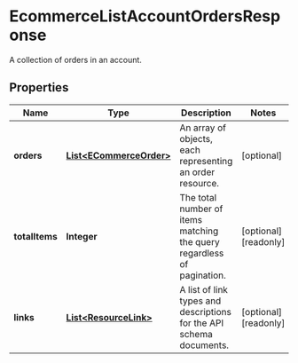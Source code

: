

# EcommerceListAccountOrdersResponse

A collection of orders in an account.

## Properties

| Name | Type | Description | Notes |
|------------ | ------------- | ------------- | -------------|
|**orders** | [**List&lt;ECommerceOrder&gt;**](ECommerceOrder.md) | An array of objects, each representing an order resource. |  [optional] |
|**totalItems** | **Integer** | The total number of items matching the query regardless of pagination. |  [optional] [readonly] |
|**links** | [**List&lt;ResourceLink&gt;**](ResourceLink.md) | A list of link types and descriptions for the API schema documents. |  [optional] [readonly] |



